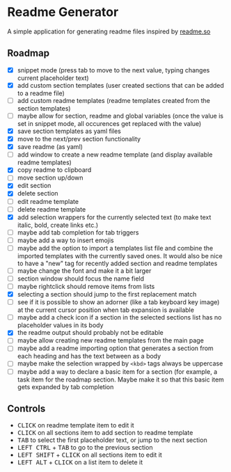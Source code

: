 # Readme Generator

A simple application for generating readme files inspired by [readme.so](https://readme.so/)

## Roadmap

- [x] snippet mode (press tab to move to the next value, typing changes current placeholder text)
- [x] add custom section templates (user created sections that can be added to a readme file)
- [ ] add custom readme templates (readme templates created from the section templates)
- [ ] maybe allow for section, readme and global variables (once the value is set in snippet mode, all occurences get replaced with the value)
- [x] save section templates as yaml files
- [x] move to the next/prev section functionality
- [x] save readme (as yaml)
- [ ] add window to create a new readme template (and display available readme templates)
- [x] copy readme to clipboard
- [ ] move section up/down
- [x] edit section
- [x] delete section
- [ ] edit readme template
- [ ] delete readme template
- [x] add selection wrappers for the currently selected text (to make text italic, bold, create links etc.)
- [ ] maybe add tab completion for tab triggers
- [ ] maybe add a way to insert emojis
- [ ] maybe add the option to import a templates list file and combine the imported templates with the currently saved ones. It would also be nice to have a "new" tag for recently added section and readme templates
- [ ] maybe change the font and make it a bit larger
- [ ] section window should focus the name field
- [ ] maybe rightclick should remove items from lists
- [x] selecting a section should jump to the first replacement match
- [ ] see if it is possible to show an adorner (like a tab keyboard key image) at the current cursor position when tab expansion is available
- [ ] maybe add a check icon if a section in the selected sections list has no placeholder values in its body
- [x] the readme output should probably not be editable
- [ ] maybe allow creating new readme templates from the main page
- [ ] maybe add a readme importing option that generates a section from each heading and has the text between as a body
- [ ] maybe make the selection wrapped by `<kbd>` tags always be uppercase
- [ ] maybe add a way to declare a basic item for a section (for example, a task item for the roadmap section. Maybe make it so that this basic item gets expanded by tab completion

## Controls

- <kbd>CLICK</kbd> on readme template item to edit it
- <kbd>CLICK</kbd> on all sections item to add section to readme template
- <kbd>TAB</kbd> to select the first placeholder text, or jump to the next section
- <kbd>LEFT CTRL</kbd> + <kbd>TAB</kbd> to go to the previous section
- <kbd>LEFT SHIFT</kbd> + <kbd>CLICK</kbd> on all sections item to edit it
- <kbd>LEFT ALT</kbd> + <kbd>CLICK</kbd> on a list item to delete it
